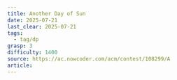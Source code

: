 ```yaml
---
title: Another Day of Sun
date: 2025-07-21
last_clear: 2025-07-21
tags:
  - tag/dp
grasp: 3
difficulty: 1400
source: https://ac.nowcoder.com/acm/contest/108299/A
article:
---
```

